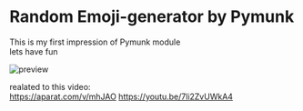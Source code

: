 # Random Emoji-generator by Pymunk

This is my first impression of Pymunk module   
lets have fun   

![preview](preview.gif)

realated to this video:   
https://aparat.com/v/mhJAO
https://youtu.be/7li2ZvUWkA4

